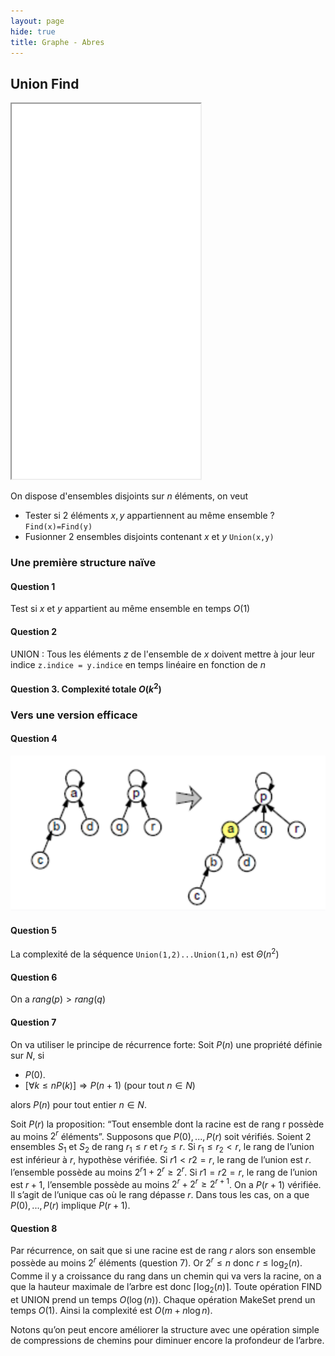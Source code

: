 ```yaml
---
layout: page
hide: true
title: Graphe - Abres
---
```


## <i class="fas fa-project-diagram"></i> Union Find

<iframe src="./img/UnionFindenoncés.pdf" height="600" width="60%"></iframe>

On dispose d'ensembles disjoints sur $n$ éléments, on veut

+ Tester si 2 éléments $x,y$ appartiennent au même ensemble ? `Find(x)=Find(y)`
+ Fusionner 2 ensembles disjoints contenant $x$ et $y$ `Union(x,y)`

### Une première structure naïve

#### Question 1

Test si $x$ et $y$ appartient au même ensemble en temps $O(1)$

#### Question 2

UNION : Tous les éléments $z$ de l'ensemble de $x$ doivent mettre à jour leur indice `z.indice = y.indice` en temps linéaire en fonction de $n$

#### Question 3. Complexité totale $O(k^2)$

### Vers une version efficace

#### Question 4

![unionexec](./img/unionexec.png)

#### Question 5

La complexité de la séquence `Union(1,2)...Union(1,n)` est $\Theta (n^2)$

#### Question 6

On a $rang(p)>rang(q)$

#### Question 7

On va utiliser le principe de récurrence forte: Soit $P(n)$ une propriété définie
sur $N$, si

+ $P(0)$.
+ $[\forall k\leq n P(k)] \Rightarrow P(n + 1)$ (pour tout $n \in N$)

alors $P(n)$ pour tout entier $n ∈ N$.

Soit $P(r)$ la proposition: “Tout ensemble dont la racine est de rang r possède au moins $2^r$ éléments”.
Supposons que $P(0),...,P(r)$ soit vérifiés. Soient 2 ensembles $S_1$ et $S_2$ de rang $r_1 \leq r$ et $r_2 \leq r$.
Si $r_1 \leq r_2 < r$, le rang de l’union est inférieur à $r$, hypothèse vérifiée.
Si $r1<r2=r$, le rang de l’union est $r$. l’ensemble possède au moins $2^r1+2^r \geq 2^r$.
Si $r1=r2=r$, le rang de l’union est $r+1$, l’ensemble possède au moins $2^r+2^r \geq 2^{r+1}$. On a $P(r+1)$ vérifiée. Il s’agit de l’unique cas où le rang dépasse $r$.
Dans tous les cas, on a que $P(0),...,P(r)$ implique $P(r+1)$.

#### Question 8

Par récurrence, on sait que si une racine est de rang $r$ alors son ensemble possède au moins $2^r$ éléments (question 7). Or $2^r \leq n$ donc $r \leq \log_2(n)$. Comme il y a croissance du rang dans un chemin qui va vers la racine, on a que la hauteur maximale de l’arbre est donc $\lceil \log_2(n) \rceil$. Toute opération FIND et UNION prend un temps $O(\log(n))$. Chaque opération MakeSet prend un temps $O(1)$. Ainsi la complexité est $O(m+n \log n)$.

Notons qu’on peut encore améliorer la structure avec une opération simple de compressions de chemins pour diminuer encore la profondeur de l’arbre.
